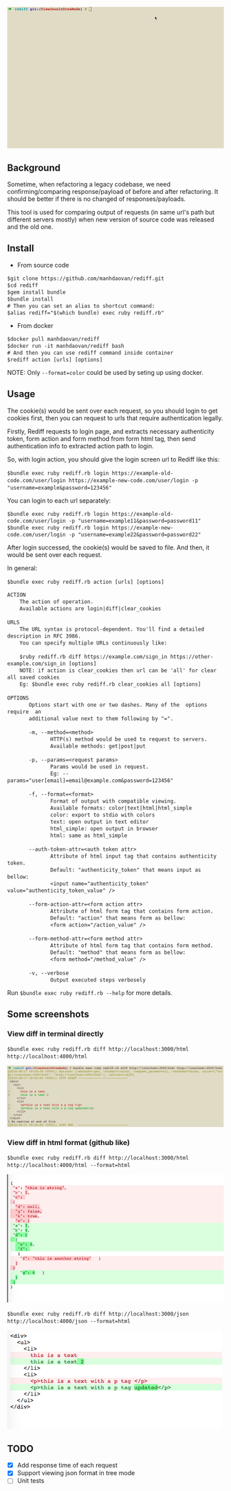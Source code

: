 ![Intro](./imgs/intro.gif)

## Background
Sometime, when refactoring a legacy codebase, we need confirming/comparing response/payload of before and after refactoring.
It should be better if there is no changed of responses/payloads.

This tool is used for comparing output of requests (in same url's path but different servers mostly) when new version of source code was released and the old one.

## Install

* From source code

```
$git clone https://github.com/manhdaovan/rediff.git
$cd rediff
$gem install bundle
$bundle install
# Then you can set an alias to shortcut command:
$alias rediff="$(which bundle) exec ruby rediff.rb"
```

* From docker

```
$docker pull manhdaovan/rediff
$docker run -it manhdaovan/rediff bash
# And then you can use rediff command inside container
$rediff action [urls] [options]
```
NOTE: Only `--format=color` could be used by seting up using docker.

## Usage
The cookie(s) would be sent over each request, so you should login to get cookies first,
then you can request to urls that require authentication legally.

Firstly, Rediff requests to login page, and extracts necessary authenticity token, form action and form method from form html tag, then send authentication info to extracted action path to login.

So, with login action, you should give the login screen url to Rediff like this:

`$bundle exec ruby rediff.rb login https://example-old-code.com/user/login https://example-new-code.com/user/login -p "username=example&password=123456"`

You can login to each url separately:

```
$bundle exec ruby rediff.rb login https://example-old-code.com/user/login -p "username=example11&password=password11"
$bundle exec ruby rediff.rb login https://example-new-code.com/user/login -p "username=example22&password=password22"
```

After login successed, the cookie(s) would be saved to file. And then, it would be sent over each request.

In general:

`$bundle exec ruby rediff.rb action [urls] [options]`

```
ACTION
    The action of operation.
    Available actions are login|diff|clear_cookies

URLS
    The URL syntax is protocol-dependent. You'll find a detailed description in RFC 3986.
    You can specify multiple URLs continuously like:

    $ruby rediff.rb diff https://example.com/sign_in https://other-example.com/sign_in [options]
    NOTE: if action is clear_cookies then url can be 'all' for clear all saved cookies
    Eg: $bundle exec ruby rediff.rb clear_cookies all [options]

OPTIONS
       Options start with one or two dashes. Many of the  options  require  an
       additional value next to them following by "=".

       -m, --method=<method>
              HTTP(s) method would be used to request to servers.
              Available methods: get|post|put

       -p, --params=<request params>
              Params would be used in request.
              Eg: --params="user[email]=email@example.com&password=123456"

       -f, --format=<format>
              Format of output with compatible viewing.
              Available formats: color|text|html|html_simple
              color: export to stdio with colors
              text: open output in text editor
              html_simple: open output in browser
              html: same as html_simple

       --auth-token-attr=<auth token attr>
              Attribute of html input tag that contains authenticity token.
              Default: "authenticity_token" that means input as bellow:
              <input name="authenticity_token" value="authenticity_token_value" />

       --form-action-attr=<form action attr>
              Attribute of html form tag that contains form action.
              Default: "action" that means form as bellow:
              <form action="/action_value" />

       --form-method-attr=<form method attr>
              Attribute of html form tag that contains form method.
              Default: "method" that means form as bellow:
              <form method="/method_value" />

       -v, --verbose
              Output executed steps verbosely
```

Run `$bundle exec ruby rediff.rb --help` for more details.

## Some screenshots

### View diff in terminal directly
`$bundle exec ruby rediff.rb diff http://localhost:3000/html http://localhost:4000/html`

![View diff in terminal directly](./imgs/diff_terminal_html.png)

### View diff in html format (github like)
`$bundle exec ruby rediff.rb diff http://localhost:3000/html http://localhost:4000/html --format=html`

![View diff in html format (github like)](./imgs/diff_html_html.png)

`$bundle exec ruby rediff.rb diff http://localhost:3000/json http://localhost:4000/json --format=html`

![View diff in html format (github like)](./imgs/diff_html_json.png)

## TODO
* [x] Add response time of each request
* [x] Support viewing json format in tree mode
* [ ] Unit tests
